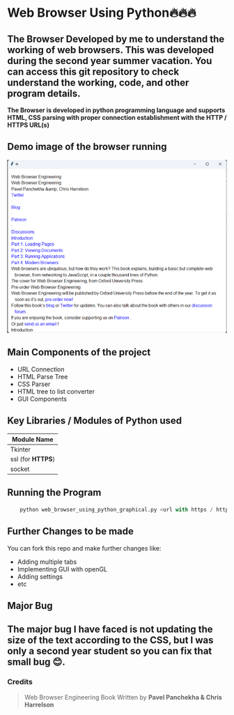 # Web Browser Using Python🔥🔥🔥  

The Browser Developed by me to understand the working of web browsers. This was developed during the second year summer vacation. You can access this git repository to check understand the working, code, and other program details.  
--
**The Browser is developed in python programming language and supports HTML, CSS parsing with proper connection establishment with the HTTP / HTTPS URL(s)**  
## Demo image of the browser running  
<img src = "/demo_img.png" alt = "Demo Image of the Browser Running"/><br/>
## Main Components of the project
* URL Connection
* HTML Parse Tree
* CSS Parser
* HTML tree to list converter
* GUI Components

## Key Libraries / Modules of Python used
|Module Name|
|-----------|
|Tkinter|
|ssl (for **HTTPS**)    |
|socket|

## Running the Program
```Python
    python web_browser_using_python_graphical.py <url with https / http specified>
```
## Further Changes to be made  
You can fork this repo and make further changes like:
* Adding multiple tabs
* Implementing GUI with openGL
* Adding settings
* etc
## Major Bug  
The major bug I have faced is not updating the size of the text according to the CSS, but I was only a second year student so you can fix that small bug 😊.  
--
### Credits
>Web Browser Engineering Book Written by **Pavel Panchekha & Chris Harrelson**
